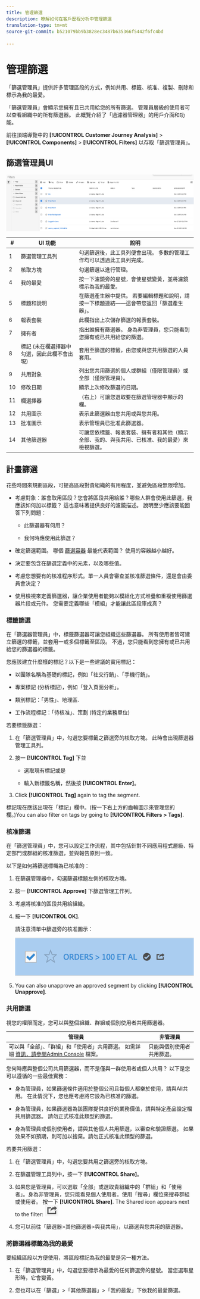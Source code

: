```yaml
---
title: 管理篩選
description: 瞭解如何在客戶歷程分析中管理篩選
translation-type: tm+mt
source-git-commit: b521079bb9b3828ec3487b635366f5442f6fc4bd

---
```



# 管理篩選

「篩選管理員」提供許多管理區段的方式，例如共用、標籤、核准、複製、刪除和標示為我的最愛。

「篩選管理員」會顯示您擁有且已共用給您的所有篩選。 管理員層級的使用者可以查看組織中的所有篩選器。 此概覽介紹了「過濾器管理器」的用戶介面和功能。

前往頂端導覽中的 **[!UICONTROL Customer Journey Analysis]** > **[!UICONTROL Components]** > **[!UICONTROL Filters]** 以存取「篩選管理員」。

## 篩選管理員UI

![](assets/filter-manager-ui.png)

| # | UI 功能 | 說明 |
|---|---|---|
| 1 | 篩選管理工具列 | 勾選篩選後，此工具列便會出現。 多數的管理工作均可以透過此工具列完成。 |
| 2 | 核取方塊 | 勾選篩選以進行管理。 |
| 4 | 我的最愛 | 按一下濾鏡旁的星號，會使星號變黃，並將濾鏡標示為我的最愛。 |
| 5 | 標題和說明 | 在篩選產生器中提供。 若要編輯標題和說明，請按一下標題連結——這會帶您返回「篩選產生器」。 |
| 6 | 報表套裝 | 此欄指出上次儲存篩選的報表套裝。 |
| 7 | 擁有者 | 指出誰擁有篩選器。 身為非管理員，您只能看到您擁有或已共用給您的篩選。 |
| 8 | 標記 (未在欄選擇器中勾選，因此此欄不會出現) | 套用至篩選的標籤，由您或與您共用篩選的人員套用。 |
| 9 | 共用對象 | 列出您共用篩選的個人或群組（僅限管理員）或全部（僅限管理員）。 |
| 10 | 修改日期 | 顯示上次修改篩選的日期。 |
| 11 | 欄選擇器 | （右上）可讓您選取要在篩選管理器中顯示的欄。 |
| 12 | 共用圖示    | 表示此篩選器由您共用或與您共用。 |
| 13 | 批准圖示    | 表示管理員已批准此篩選器。 |
| 14 | 其他篩選器 | 可讓您依標籤、報表套裝、擁有者和其他（顯示全部、我的、與我共用、已核准、我的最愛）來檢視篩選。 |

## 計畫篩選

花些時間來規劃區段，可提高區段對貴組織的有用程度，並避免區段無限增加。

* 考慮對象：誰會取用區段？您會將區段共用給誰？哪些人群會使用此篩選，我應該如何加以標籤？ 這也意味著提供良好的濾鏡描述。 說明至少應該要能回答下列問題：

   * 此篩選器有何用？

   * 我何時應使用此篩選？

* 確定篩選範圍。 哪個 [篩選容器](/help/components/filters/filters-overview.md) 最能代表範圍？ 使用的容器越小越好。

* 決定要包含在篩選定義中的元素，以及哪些值。

* 考慮您想要有的核准程序形式。單一人員會審查並核准篩選條件，還是會由委員會決定？

* 使用檢視來定義篩選器，讓企業使用者能夠以模組化方式堆疊和重複使用篩選器片段或元件。 您需要定義哪些「模組」才能讓此區段庫成真？

### 標籤篩選

在「篩選器管理員」中，標籤篩選器可讓您組織這些篩選器。 所有使用者皆可建立篩選的標籤，並套用一或多個標籤至區段。 不過，您只能看到您擁有或已共用給您的篩選器的標籤。

您應該建立什麼樣的標記？以下是一些建議的實用標記：

* 以團隊名稱為基礎的標記，例如「社交行銷」、「手機行銷」。

* 專案標記 (分析標記)，例如「登入頁面分析」。

* 類別標記：「男性」、地理區.

* 工作流程標記：「待核准」、策劃 (特定的業務單位)

若要標籤篩選：

1. 在「篩選管理員」中，勾選您要標籤之篩選旁的核取方塊。 此時會出現篩選器管理工具列。

1. 按一 **[!UICONTROL Tag]** 下並

   * 選取現有標記或是

   * 輸入新標籤名稱，然後按 **[!UICONTROL Enter]**。

1. Click **[!UICONTROL Tag]** again to tag the segment.

標記現在應該出現在「標記」欄中。(按一下右上方的齒輪圖示來管理您的欄。)You can also filter on tags by going to **[!UICONTROL Filters > Tags]**.

### 核准篩選

在「篩選管理員」中，您可以設定工作流程，其中包括針對不同應用程式層級、特定部門或群組的核准篩選，並與報告原則一致。

以下是如何將篩選標幟為已核准的：

1. 在篩選管理器中，勾選篩選標題左側的核取方塊。

1. 按一 **[!UICONTROL Approve]** 下篩選管理工作列。

1. 考慮將核准的區段共用給組織。

1. 按一下 **[!UICONTROL OK]**.

   請注意清單中篩選旁的核准圖示：

   ![](assets/seg_approved.png)

1. You can also unapprove an approved segment by clicking **[!UICONTROL Unapprove]**.

### 共用篩選

視您的權限而定，您可以與整個組織、群組或個別使用者共用篩選器。

| 管理員 | 非管理員 |
|---|---|
| 可以與「全部」、「群組」和「使用者」共用篩選。 如需詳細 [資訊，請參閱Admin Console](https://helpx.adobe.com/enterprise/using/manage-products-and-profiles.html) 檔案。 | 只能與個別使用者共用篩選。 |

您何時應與整個公司共用篩選器，而不是僅與一群使用者或個人共用？ 以下是您可以遵循的一些最佳實務：

* 身為管理員，如果篩選條件適用於整個公司且每個人都樂於使用，請與All共用。 在此情況下，您也應考慮將它設為已核准的篩選。

* 身為管理員，如果篩選器為該團隊提供良好的業務價值，請與特定產品設定檔共用篩選器。 請勿正式核准此類型的篩選。

* 身為管理員或個別使用者，請與其他個人共用篩選，以審查和驗證篩選。 如果效果不如預期，則可加以捨棄。請勿正式核准此類型的篩選。

若要共用篩選：

1. 在「篩選管理員」中，勾選您要共用之篩選旁的核取方塊。

1. 在篩選管理工具列中，按一下 **[!UICONTROL Share]**。

1. 如果您是管理員，可以選取「全部」或選取貴組織中的「群組」和「使用者」。身為非管理員，您只能看見個人使用者。使用「搜尋」欄位來搜尋群組或使用者。 按一下 **[!UICONTROL Share]**. The Shared icon appears next to the filter: ![](assets/share_icon.png)

1. 您可以前往「篩選器>其他篩選器>與我共用」，以篩選與您共用的篩選器。

### 將篩選器標籤為我的最愛

要組織區段以方便使用，將區段標記為我的最愛是另一種方法。

1. 在「篩選管理員」中，勾選您要標示為最愛的任何篩選旁的星號。 當您選取星形時，它會變黃。

1. 您也可以在「篩選」>「其他篩選器」>「我的最愛」下依我的最愛篩選。

